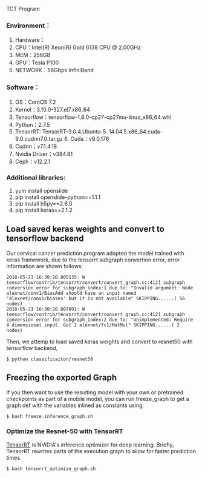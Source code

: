 TCT Program<br>

### Environment：
1. Hardware：
2. CPU：Intel(R) Xeon(R) Gold 6138 CPU @ 2.00GHz
3. MEM：256GB
4. GPU：Tesla P100
5. NETWORK：56Gbps InfiniBand

### Software：
1. OS：CentOS 7.2
2. Kernel：3.10.0-327.el7.x86_64
3. Tensorflow：tensorflow-1.8.0-cp27-cp27mu-linux_x86_64.whl
4. Python：2.7.5                                                                       
5. TensorRT: TensorRT-3.0.4.Ubuntu-5. 14.04.5.x86_64.cuda-9.0.cudnn7.0.tar.gz                                                 6. Cuda：v9.0.176
7. Cudnn：v7.1.4.18
8. Nvidia Driver：v384.81
9. Ceph：v12.2.1

### Additional libraries:
  1. yum install openslide<br>
  2. pip install openslide-python==1.1.1<br>
  3. pip install h5py==2.6.0<br>
  4. pip install keras==2.1.2<br>

## Load saved keras weights and convert to tensorflow backend
Our cervical cancer prediction program adopted the model trained with keras framework, due to the tensorrt subgraph convertion error, error information are shown follows:
```
2018-05-23 16:30:20.805135: W tensorflow/contrib/tensorrt/convert/convert_graph.cc:412] subgraph conversion error for subgraph_index:1 due to: "Invalid argument: Node alexnet/conv1/BiasAdd should have an input named 'alexnet/conv1/biases' but it is not available" SKIPPING......( 56 nodes)
2018-05-23 16:30:20.807891: W tensorflow/contrib/tensorrt/convert/convert_graph.cc:412] subgraph conversion error for subgraph_index:2 due to: "Unimplemented: Require 4 dimensional input. Got 2 alexnet/fc1/MatMul" SKIPPING......( 2 nodes)
```
Then, we attemp to load saved keras weights and convert to resnet50 with tensorflow backend,
```shell
$ python classificaiton/resnet50
```

## Freezing the exported Graph
If you then want to use the resulting model with your own or pretrained
checkpoints as part of a mobile model, you can run freeze_graph to get a graph
def with the variables inlined as constants using:

```shell
$ bash freeze_inference_graph.sh
```

### Optimize the Resnet-50 with TensorRT

[TensorRT](https://developer.nvidia.com/tensorrt) is NVIDIA's inference
optimizer for deep learning. Briefly, TensorRT rewrites parts of the
execution graph to allow for faster prediction times.

```shell
$ bash tensorrt_optimize_graph.sh
```
